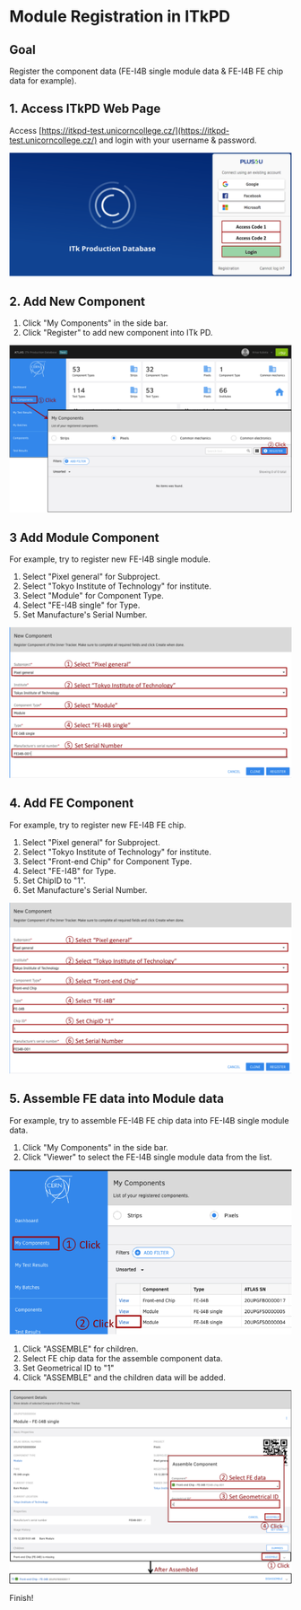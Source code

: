 # Module Registration in ITkPD

## Goal

Register the component data (FE-I4B single module data & FE-I4B FE chip data for example).

## 1. Access ITkPD Web Page

Access [https://itkpd-test.unicorncollege.cz/](https://itkpd-test.unicorncollege.cz/) and login with your username & password.

![ITk PD Toppage](images/demo_itkpd_top.png)

## 2. Add New Component

1. Click "My Components" in the side bar.
2. Click "Register" to add new component into ITk PD.

![New Component](images/demo_itkpd_register_1.png)

## 3 Add Module Component

For example, try to register new FE-I4B single module.

1. Select "Pixel general" for Subproject.
2. Select "Tokyo Institute of Technology" for institute.
3. Select "Module" for Component Type.
4. Select "FE-I4B single" for Type.
5. Set Manufacture's Serial Number.

![Module Registration](images/demo_itkpd_register_2.png)

## 4. Add FE Component

For example, try to register new FE-I4B FE chip.

1. Select "Pixel general" for Subproject.
2. Select "Tokyo Institute of Technology" for institute.
3. Select "Front-end Chip" for Component Type.
4. Select "FE-I4B" for Type.
5. Set ChipID to "1".
6. Set Manufacture's Serial Number.

![FE Registration](images/demo_itkpd_register_3.png)

## 5. Assemble FE data into Module data

For example, try to assemble FE-I4B FE chip data into FE-I4B single module data.

1. Click "My Components" in the side bar.
2. Click "Viewer" to select the FE-I4B single module data from the list.

![FE Registration](images/demo_itkpd_register_4.png)

1. Click "ASSEMBLE" for children.
2. Select FE chip data for the assemble component data.
3. Set Geometrical ID to "1"
4. Click "ASSEMBLE" and the children data will be added.

![FE Registration](images/demo_itkpd_register_5.png)

Finish!
